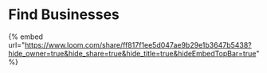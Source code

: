 # Find Businesses

{% embed url="https://www.loom.com/share/ff817f1ee5d047ae9b29e1b3647b5438?hide_owner=true&hide_share=true&hide_title=true&hideEmbedTopBar=true" %}

